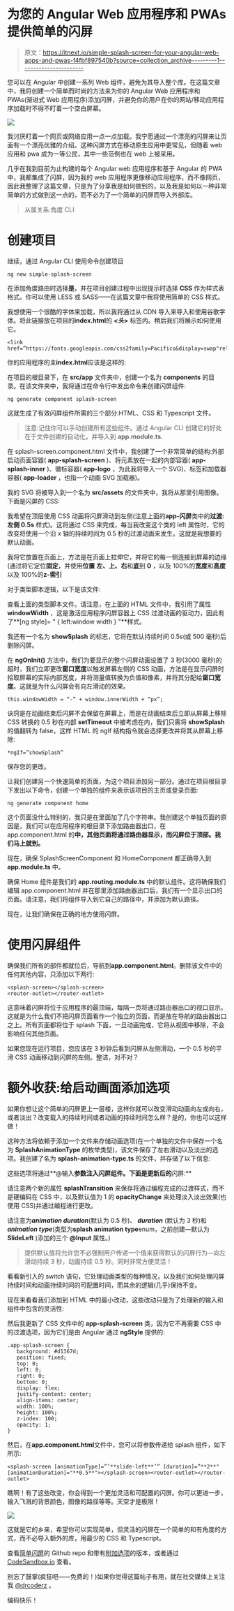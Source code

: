 # 为您的 Angular Web 应用程序和 PWAs 提供简单的闪屏

> 原文：<https://itnext.io/simple-splash-screen-for-your-angular-web-apps-and-pwas-f4fbf897540b?source=collection_archive---------1----------------------->

您可以在 Angular 中创建一系列 Web 组件，避免为其导入整个库。在这篇文章中，我将创建一个简单而时尚的方法来为你的 Angular Web 应用程序和 PWAs(渐进式 Web 应用程序)添加闪屏，并避免你的用户在你的网站/移动应用程序加载时不得不盯着一个空白屏幕。

![](img/97f9a5d1bf2b7c99dce49eb821984691.png)

我讨厌盯着一个网页或网络应用一点一点加载。我宁愿通过一个漂亮的闪屏来让页面有一个漂亮优雅的介绍。这种闪屏方式在移动原生应用中更常见，但随着 web 应用和 pwa 成为一等公民，其中一些范例也在 web 上被采用。

几乎在我到目前为止构建的每个 Angular web 应用程序和基于 Angular 的 PWA 中，我都集成了闪屏，因为我的 web 应用程序更像移动应用程序，而不像网页，因此我整理了这篇文章，只是为了分享我是如何做到的，以及我是如何以一种非常简单的方式做到这一点的，而不必为了一个简单的闪屏而导入外部库。

> 从属关系:角度 CLI

# 创建项目

继续，通过 Angular CLI 使用命令创建项目

```
ng new simple-splash-screen
```

在添加角度路由时选择**是**，并在项目创建过程中出现提示时选择 **CSS** 作为样式表格式。你可以使用 LESS 或 SASS——在这篇文章中我将使用简单的 CSS 样式。

我想使用一个很酷的字体来加载，所以我将通过从 CDN 导入来导入和使用谷歌字体。将此链接放在项目的**index.html**的 ***<头>*** 标签内。稍后我们将展示如何使用它。

```
<link href=”https://fonts.googleapis.com/css2family=Pacifico&display=swap"rel=”stylesheet”/>
```

你的应用程序的主**index.html**应该是这样的:

在项目的根目录下，在 **src/app** 文件夹中，创建一个名为 **components** 的目录。在该文件夹中，我将通过在命令行中发出命令来创建闪屏组件:

```
ng generate component splash-screen
```

这就生成了有效闪屏组件所需的三个部分:HTML、CSS 和 Typescript 文件。

> 注意:记住你可以手动创建所有这些组件。通过 Angular CLI 创建它的好处在于文件创建的自动化，并导入到 **app.module.ts.**

在 splash-screen.component.html 文件中，我创建了一个非常简单的结构:外部启动页面容器( **app-splash-screen** )、将元素放在一起的内部容器( **app-splash-inner** )、徽标容器( **app-logo** ，为此我将导入一个 SVG)、标签和加载器容器( **app-loader** ，也指一个动画 SVG 加载器)。

我的 SVG 将被导入到一个名为 **src/assets** 的文件夹中，我将从那里引用图像。下面是闪屏的 CSS:

我希望在顶层使用 CSS 动画将闪屏滑动到左侧(注意上面的**app-闪屏**类中的**过渡:左侧 0.5s** 样式)。这将通过 CSS 来完成，每当我改变这个类的 left 属性时，它的改变将使用一个沿 x 轴的持续时间为 0.5 秒的过渡动画来发生。这就是我想要的默认动画。

我将它放置在页面上，方法是在页面上拉伸它，并将它的每一侧连接到屏幕的边缘(通过将它定位**固定**，并使用**位置** **左、上、右**和**底**到 **0** ，以及 100%的**宽度**和**高度**以及 100%的**z-索引**

对于类型脚本逻辑，以下是该文件:

查看上面的类型脚本文件。请注意，在上面的 HTML 文件中，我引用了属性 **windowWidth** ，这是激活应用程序闪屏容器上 CSS 过渡动画的驱动力，因此有了**[ng style]= " { left:window width } "**样式。

我还有一个名为 **showSplash** 的标志，它将在默认持续时间 0.5s(或 500 毫秒)后删除闪屏。

在 **ngOnInit()** 方法中，我们为要显示的整个闪屏动画设置了 3 秒(3000 毫秒)的超时，我们立即更改**窗口宽度**以触发屏幕左侧的 CSS 动画，方法是在显示闪屏时拾取屏幕的实际内部宽度，并将测量值转换为负值和像素，并将其分配给**窗口宽度**。这就是为什么闪屏会有向左滑动的效果。

```
this.windowWidth = “-” + window.innerWidth + “px”;
```

诀窍是在动画结束后闪屏不会保留在屏幕上，而是在动画结束后立即从屏幕上移除 CSS 转换的 0.5 秒在内部 **setTimeout** 中被考虑在内，我们只需将 **showSplash** 的值翻转为 false，这样 HTML 的 ngIf 结构指令就会选择更改并将其从屏幕上移除:

```
*ngIf=”showSplash”
```

保存您的更改。

让我们创建另一个快速简单的页面，为这个项目添加另一部分。通过在项目根目录下发出以下命令，创建一个单独的组件来表示该项目的主页或登录页面:

```
ng generate component home
```

这个页面没什么特别的，我只是在里面加了几个字符串。我创建这个单独页面的原因是，我们可以在应用程序的根目录下添加路由器出口，在 app.component.html 的**中，其他页面将通过路由器显示，而闪屏位于顶部。我们马上就到。**

现在，确保 SplashScreenComponent 和 HomeComponent 都正确导入到 **app.module.ts** 中。

确保 Home 组件是我们的 **app.routing.module.ts** 中的默认组件。这将确保我们编辑 app.component.html 并在那里添加路由器出口后，我们有一个显示出口的页面。请注意，我们将组件导入到它自己的路径中，并添加为默认路径。

现在，让我们确保在正确的地方使用闪屏。

# 使用闪屏组件

确保我们所有的部件都就位后，导航到**app.component.html**。删除该文件中的任何其他内容，只添加以下两行:

```
<splash-screen></splash-screen>
<router-outlet></router-outlet>
```

这意味着闪屏将位于应用程序的最顶端，每隔一页将通过路由器出口的视口显示。这就是为什么我们不把闪屏页面看作一个独立的页面，而是放在导航的路由器出口之上。所有页面都将位于 splash 下面，一旦动画完成，它将从视图中移除，不会影响任何其他页面。

如果您现在运行项目，您应该在 3 秒钟后看到闪屏从左侧滑动，一个 0.5 秒的平滑 CSS 动画移动到闪屏的左侧。整洁，对不对？

# 额外收获:给启动画面添加选项

如果你想让这个简单的闪屏更上一层楼，这样你就可以改变滑动动画向左或向右，或者淡出？改变载入的持续时间或者动画的持续时间怎么样？是的，你也可以这样做！

这种方法将依赖于添加一个文件来存储动画选项(在一个单独的文件中保存一个名为 **SplashAnimationType** 的枚举类型)，该文件保存了左右滑动以及淡出的选项。我创建了名为 **splash-animation-type.ts** 的文件，并存储了以下信息:

这些选项将通过**@输入**参数注入闪屏组件。下面是更新后的**闪屏:**

请注意两个新的属性 **splashTransition** 来保存将通过编程完成的过渡样式，而不是硬编码在 CSS 中，以及默认值为 1 的 **opacityChange** 来处理淡入淡出效果(也使用 CSS)并通过编程进行更改。

请注意为***animation duration***(默认为 0.5 秒)、 ***duration*** (默认为 3 秒)和***animation type***(类型为**splash animation type**enum，之前创建—默认为 **SlideLeft** )添加的三个 **@Input** 属性。)

> 提供默认值将允许您不必强制用户传递一个值来获得默认的闪屏行为—向左滑动持续 3 秒，动画持续 0.5 秒。同时非常方便灵活！

看看新引入的 switch 语句，它处理动画类型的每种情况，以及我们如何处理闪屏持续时间和动画持续时间的可配置时间，而其余的逻辑(几乎)保持不变。

现在来看看我们添加到 HTML 中的最小改动，这些改动只是为了处理新的输入和组件中包含的灵活性:

然后我更新了 CSS 文件中的 **app-splash-screen** 类，因为它不再需要 CSS 中的过渡选项，因为它们是由 Angular 通过 **ngStyle** 提供的:

```
.app-splash-screen {
   background: #d1367d;
   position: fixed;
   top: 0;
   left: 0;
   right: 0;
   bottom: 0;
   display: flex;
   justify-content: center;
   align-items: center;
   width: 100%;
   height: 100%;
   z-index: 100;
   opacity: 1;
}
```

然后，在**app.component.html**文件中，您可以将参数传递给 splash 组件，如下所示:

```
<splash-screen [animationType]=”’**slide-left**’” [duration]=”**2**" [animationDuration]="**0.5**"></splash-screen><router-outlet></router-outlet>
```

瞧啊！有了这些改变，你会得到一个更加灵活和可配置的闪屏。你可以更进一步，输入飞溅的背景颜色，图像的路径等等。天空才是极限！

![](img/db0553336d1ebb374b8c16458904ad96.png)

这就是它的乡亲，希望你可以实现简单，但灵活的闪屏在一个简单的和有角度的方式，而不必导入额外的库，用最少的 CSS 和 Typescript。

查看[简单闪屏](https://github.com/romanejaquez/simple-splash-angular)的 Github repo 和带有[附加选项](https://github.com/romanejaquez/simple-splash-angular-with-options)的版本，或者通过 [CodeSandbox.io](https://codesandbox.io/s/nifty-cookies-ps9lf) 查看。

别忘了鼓掌(疯狂吧——免费的！)如果你觉得这篇帖子有用，就在社交媒体上关注我 [@drcoderz](https://twitter.com/drcoderz) 。

编码快乐！